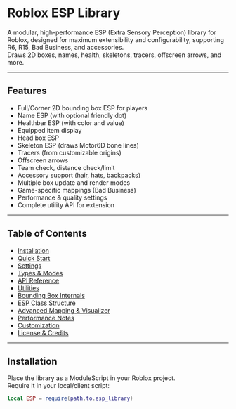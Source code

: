 # Roblox ESP Library

A modular, high-performance ESP (Extra Sensory Perception) library for Roblox, designed for maximum extensibility and configurability, supporting R6, R15, Bad Business, and accessories.  
Draws 2D boxes, names, health, skeletons, tracers, offscreen arrows, and more.

---

## Features

- Full/Corner 2D bounding box ESP for players
- Name ESP (with optional friendly dot)
- Healthbar ESP (with color and value)
- Equipped item display
- Head box ESP
- Skeleton ESP (draws Motor6D bone lines)
- Tracers (from customizable origins)
- Offscreen arrows
- Team check, distance check/limit
- Accessory support (hair, hats, backpacks)
- Multiple box update and render modes
- Game-specific mappings (Bad Business)
- Performance & quality settings
- Complete utility API for extension

---

## Table of Contents

- [Installation](#installation)
- [Quick Start](#quick-start)
- [Settings](#settings)
- [Types & Modes](#types--modes)
- [API Reference](#api-reference)
- [Utilities](#utilities)
- [Bounding Box Internals](#bounding-box-internals)
- [ESP Class Structure](#esp-class-structure)
- [Advanced Mapping & Visualizer](#advanced-mapping--visualizer)
- [Performance Notes](#performance-notes)
- [Customization](#customization)
- [License & Credits](#license--credits)

---

## Installation

Place the library as a ModuleScript in your Roblox project.  
Require it in your local/client script:

```lua
local ESP = require(path.to.esp_library)

